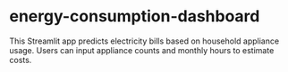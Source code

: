 # energy-consumption-dashboard
This Streamlit app predicts electricity bills based on household appliance usage. Users can input appliance counts and monthly hours to estimate costs.

